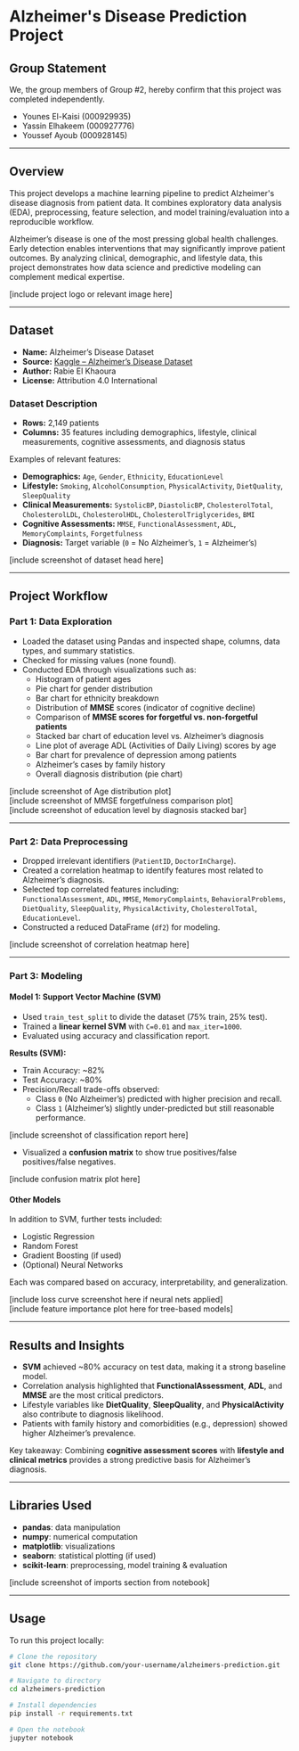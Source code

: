 # Alzheimer's Disease Prediction Project

## Group Statement
We, the group members of Group #2, hereby confirm that this project was completed independently.  

- Younes El-Kaisi (000929935)  
- Yassin Elhakeem (000927776)  
- Youssef Ayoub (000928145)  

---

## Overview
This project develops a machine learning pipeline to predict Alzheimer's disease diagnosis from patient data. It combines exploratory data analysis (EDA), preprocessing, feature selection, and model training/evaluation into a reproducible workflow.  

Alzheimer’s disease is one of the most pressing global health challenges. Early detection enables interventions that may significantly improve patient outcomes. By analyzing clinical, demographic, and lifestyle data, this project demonstrates how data science and predictive modeling can complement medical expertise.  

[include project logo or relevant image here]

---

## Dataset
- **Name:** Alzheimer’s Disease Dataset  
- **Source:** [Kaggle – Alzheimer’s Disease Dataset](https://www.kaggle.com/datasets/rabieelkharoua/alzheimers-disease-dataset/data)  
- **Author:** Rabie El Khaoura  
- **License:** Attribution 4.0 International  

### Dataset Description
- **Rows:** 2,149 patients  
- **Columns:** 35 features including demographics, lifestyle, clinical measurements, cognitive assessments, and diagnosis status  

Examples of relevant features:  
- **Demographics:** `Age`, `Gender`, `Ethnicity`, `EducationLevel`  
- **Lifestyle:** `Smoking`, `AlcoholConsumption`, `PhysicalActivity`, `DietQuality`, `SleepQuality`  
- **Clinical Measurements:** `SystolicBP`, `DiastolicBP`, `CholesterolTotal`, `CholesterolLDL`, `CholesterolHDL`, `CholesterolTriglycerides`, `BMI`  
- **Cognitive Assessments:** `MMSE`, `FunctionalAssessment`, `ADL`, `MemoryComplaints`, `Forgetfulness`  
- **Diagnosis:** Target variable (`0` = No Alzheimer’s, `1` = Alzheimer’s)  

[include screenshot of dataset head here]

---

## Project Workflow

### Part 1: Data Exploration
- Loaded the dataset using Pandas and inspected shape, columns, data types, and summary statistics.  
- Checked for missing values (none found).  
- Conducted EDA through visualizations such as:
  - Histogram of patient ages  
  - Pie chart for gender distribution  
  - Bar chart for ethnicity breakdown  
  - Distribution of **MMSE** scores (indicator of cognitive decline)  
  - Comparison of **MMSE scores for forgetful vs. non-forgetful patients**  
  - Stacked bar chart of education level vs. Alzheimer’s diagnosis  
  - Line plot of average ADL (Activities of Daily Living) scores by age  
  - Bar chart for prevalence of depression among patients  
  - Alzheimer’s cases by family history  
  - Overall diagnosis distribution (pie chart)  

[include screenshot of Age distribution plot]  
[include screenshot of MMSE forgetfulness comparison plot]  
[include screenshot of education level by diagnosis stacked bar]  

---

### Part 2: Data Preprocessing
- Dropped irrelevant identifiers (`PatientID`, `DoctorInCharge`).  
- Created a correlation heatmap to identify features most related to Alzheimer’s diagnosis.  
- Selected top correlated features including:  
  `FunctionalAssessment`, `ADL`, `MMSE`, `MemoryComplaints`, `BehavioralProblems`, `DietQuality`, `SleepQuality`, `PhysicalActivity`, `CholesterolTotal`, `EducationLevel`.  
- Constructed a reduced DataFrame (`df2`) for modeling.  

[include screenshot of correlation heatmap here]

---

### Part 3: Modeling

#### Model 1: Support Vector Machine (SVM)
- Used `train_test_split` to divide the dataset (75% train, 25% test).  
- Trained a **linear kernel SVM** with `C=0.01` and `max_iter=1000`.  
- Evaluated using accuracy and classification report.  

**Results (SVM):**  
- Train Accuracy: ~82%  
- Test Accuracy: ~80%  
- Precision/Recall trade-offs observed:  
  - Class `0` (No Alzheimer’s) predicted with higher precision and recall.  
  - Class `1` (Alzheimer’s) slightly under-predicted but still reasonable performance.  

[include screenshot of classification report here]

- Visualized a **confusion matrix** to show true positives/false positives/false negatives.  

[include confusion matrix plot here]

#### Other Models
In addition to SVM, further tests included:  
- Logistic Regression  
- Random Forest  
- Gradient Boosting (if used)  
- (Optional) Neural Networks  

Each was compared based on accuracy, interpretability, and generalization.  

[include loss curve screenshot here if neural nets applied]  
[include feature importance plot here for tree-based models]

---

## Results and Insights
- **SVM** achieved ~80% accuracy on test data, making it a strong baseline model.  
- Correlation analysis highlighted that **FunctionalAssessment**, **ADL**, and **MMSE** are the most critical predictors.  
- Lifestyle variables like **DietQuality**, **SleepQuality**, and **PhysicalActivity** also contribute to diagnosis likelihood.  
- Patients with family history and comorbidities (e.g., depression) showed higher Alzheimer’s prevalence.  

Key takeaway: Combining **cognitive assessment scores** with **lifestyle and clinical metrics** provides a strong predictive basis for Alzheimer’s diagnosis.  

---

## Libraries Used
- **pandas**: data manipulation  
- **numpy**: numerical computation  
- **matplotlib**: visualizations  
- **seaborn**: statistical plotting (if used)  
- **scikit-learn**: preprocessing, model training & evaluation  

[include screenshot of imports section from notebook]

---

## Usage
To run this project locally:  

```bash
# Clone the repository
git clone https://github.com/your-username/alzheimers-prediction.git

# Navigate to directory
cd alzheimers-prediction

# Install dependencies
pip install -r requirements.txt

# Open the notebook
jupyter notebook
